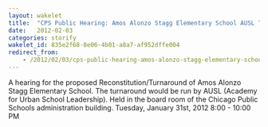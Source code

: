 ```yaml
---
layout: wakelet
title:  "CPS Public Hearing: Amos Alonzo Stagg Elementary School AUSL Turnaround January 31, 2012"
date:   2012-02-03
categories: storify
wakelet_id: 835e2f68-8e06-4b01-a8a7-af952dffe004
redirect_from:
    - /2012/02/03/cps-public-hearing-amos-alonzo-stagg-elementary-school-ausl-turnaround-january-31-2012/
---
```


A hearing for the proposed Reconstitution/Turnaround of Amos Alonzo Stagg Elementary School. The turnaround would be run by AUSL (Academy for Urban School Leadership). Held in the board room of the Chicago Public Schools administration building. Tuesday, January 31st, 2012 8:00 - 10:00 PM

